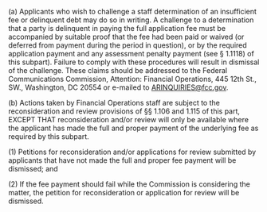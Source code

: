 (a) Applicants who wish to challenge a staff determination of an insufficient fee or delinquent debt may do so in writing. A challenge to a determination that a party is delinquent in paying the full application fee must be accompanied by suitable proof that the fee had been paid or waived (or deferred from payment during the period in question), or by the required application payment and any assessment penalty payment (see § 1.1118) of this subpart). Failure to comply with these procedures will result in dismissal of the challenge. These claims should be addressed to the Federal Communications Commission, Attention: Financial Operations, 445 12th St., SW., Washington, DC 20554 or e-mailed to ARINQUIRIES@fcc.gov.
              

(b) Actions taken by Financial Operations staff are subject to the reconsideration and review provisions of §§ 1.106 and 1.115 of this part, EXCEPT THAT reconsideration and/or review will only be available where the applicant has made the full and proper payment of the underlying fee as required by this subpart.

(1) Petitions for reconsideration and/or applications for review submitted by applicants that have not made the full and proper fee payment will be dismissed; and

(2) If the fee payment should fail while the Commission is considering the matter, the petition for reconsideration or application for review will be dismissed.


